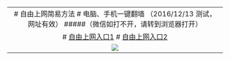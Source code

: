 <table> <tr></tr> <tr> <td colspan=2 align=center>
# 自由上网简易方法 
# 电脑、手机一键翻墙 （2016/12/13 测试，网址有效） #####（微信如打不开，请转到浏览器打开） </td> </tr> <tr> <td align=center>
# <a href="https://d1av2i30i5z5dz.cloudfront.net" target="_blank">自由上网入口1</a>
# <a href="https://d2hsesakh7eang.cloudfront.net" target="_blank">自由上网入口2</a>
</td> </tr> <tr> <td align=center> <img src=https://camo.githubusercontent.com/81ca426978be68652bc3660ca87554fc756a75ce/68747470733a2f2f646666766d347a64686565652e636c6f756466726f6e742e6e65742f7069632f796a66712d32303136303833316f6b2d622e706e67 /> </td> </tr>
